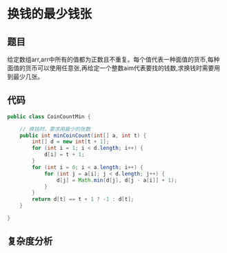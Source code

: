 # 换钱的最少钱张

## 题目
给定数组arr,arr中所有的值都为正数且不重复。每个值代表一种面值的货币,每种面值的货币可以使用任意张,再给定一个整数aim代表要找的钱数,求换钱时需要用到最少几张。

## 代码
```java
public class CoinCountMin {

    // 换钱时，要求用最少的张数
    public int minCoinCount(int[] a, int t) {
        int[] d = new int[t + 1];
        for (int i = 1; i < d.length; i++) {
            d[i] = t + 1;
        }
        for (int i = 0; i < a.length; i++) {
            for (int j = a[i]; j < d.length; j++) {
                d[j] = Math.min(d[j], d[j - a[i]] + 1);
            }
        }
        return d[t] == t + 1 ? -1 : d[t];
    }

}
```

## 复杂度分析
